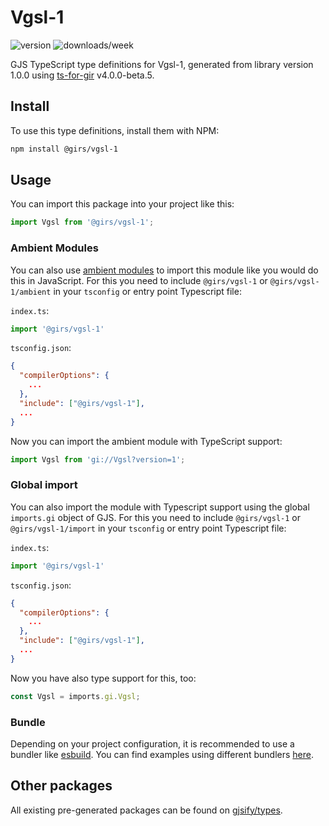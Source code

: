
# Vgsl-1

![version](https://img.shields.io/npm/v/@girs/vgsl-1)
![downloads/week](https://img.shields.io/npm/dw/@girs/vgsl-1)


GJS TypeScript type definitions for Vgsl-1, generated from library version 1.0.0 using [ts-for-gir](https://github.com/gjsify/ts-for-gir) v4.0.0-beta.5.


## Install

To use this type definitions, install them with NPM:
```bash
npm install @girs/vgsl-1
```

## Usage

You can import this package into your project like this:
```ts
import Vgsl from '@girs/vgsl-1';
```

### Ambient Modules

You can also use [ambient modules](https://github.com/gjsify/ts-for-gir/tree/main/packages/cli#ambient-modules) to import this module like you would do this in JavaScript.
For this you need to include `@girs/vgsl-1` or `@girs/vgsl-1/ambient` in your `tsconfig` or entry point Typescript file:

`index.ts`:
```ts
import '@girs/vgsl-1'
```

`tsconfig.json`:
```json
{
  "compilerOptions": {
    ...
  },
  "include": ["@girs/vgsl-1"],
  ...
}
```

Now you can import the ambient module with TypeScript support: 

```ts
import Vgsl from 'gi://Vgsl?version=1';
```

### Global import

You can also import the module with Typescript support using the global `imports.gi` object of GJS.
For this you need to include `@girs/vgsl-1` or `@girs/vgsl-1/import` in your `tsconfig` or entry point Typescript file:

`index.ts`:
```ts
import '@girs/vgsl-1'
```

`tsconfig.json`:
```json
{
  "compilerOptions": {
    ...
  },
  "include": ["@girs/vgsl-1"],
  ...
}
```

Now you have also type support for this, too:

```ts
const Vgsl = imports.gi.Vgsl;
```

### Bundle

Depending on your project configuration, it is recommended to use a bundler like [esbuild](https://esbuild.github.io/). You can find examples using different bundlers [here](https://github.com/gjsify/ts-for-gir/tree/main/examples).

## Other packages

All existing pre-generated packages can be found on [gjsify/types](https://github.com/gjsify/types).

